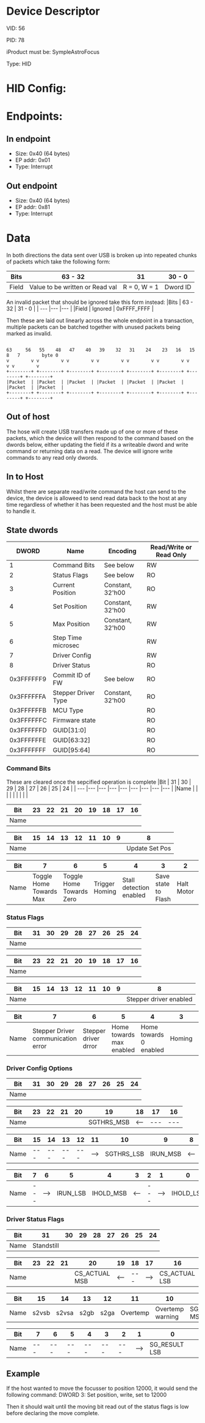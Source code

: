 # Device Descriptor
VID: 56

PID: 78

iProduct must be: SympleAstroFocus

Type: HID

# HID Config:

# Endpoints:

## In endpoint
+ Size: 0x40 (64 bytes)
+ EP addr: 0x01
+ Type: Interrupt 

## Out endpoint
+ Size: 0x40 (64 bytes)
+ EP addr: 0x81
+ Type: Interrupt 


# Data

In both directions the data sent over USB is broken up into repeated chunks of packets which take the following form:

|Bits  | 63 - 32 | 31 | 30 - 0 |
| --- |--- |--- |--- |
|Field | Value to be written or Read val  | R = 0, W = 1 | Dword ID   |

An invalid packet that should be ignored take this form instead:
|Bits  | 63 - 32 | 31 - 0 |
| --- |--- |--- |
|Field | Ignored   | 0xFFFF_FFFF   |


Then these are laid out linearly across the whole endpoint in a transaction, multiple packets can be batched together with unused packets being marked as invalid.

```

63     56   55    48   47    40   39    32   31    24    23   16   15     8   7        byte 0                           
v        v v        v v        v v        v v        v v        v v        v v        v
+--------+ +--------+ +--------+ +--------+ +--------+ +--------+ +--------+ +--------+
|Packet  | |Packet  | |Packet  | |Packet  | |Packet  | |Packet  | |Packet  | |Packet  |
+--------+ +--------+ +--------+ +--------+ +--------+ +--------+ +--------+ +--------+
```

## Out of host
The hose will create USB transfers made up of one or more of these packets, which the device will then respond to the command based on the dwords below, either updating the field if its a writeable dword and write command or returning data on a read. The device will ignore write commands to any read only dwords.

## In to Host
Whilst there are separate read/write command the host can send to the device, the device is alloweed to send read data back to the host at any time regardless of whether it has been requested and the host must be able to handle it.



## State dwords 
| DWORD | Name | Encoding| Read/Write or Read Only |
| ---   |---   |---      |---                      |
|1      | Command Bits      | See below       |RW |
|2      | Status Flags      | See below       | RO |
|3      | Current Position  | Constant, 32'h00| RO |
|4      | Set Position      | Constant, 32'h00| RW |
|5      | Max Position      | Constant, 32'h00| RW |
|6      | Step Time  microsec       |                 |  RW  | 
|7      | Driver Config         |                 | RW |
|8      | Driver Status         |                 | RO |
|0x3FFFFFF9      | Commit ID of FW      | See below       | RO |
|0x3FFFFFFA      | Stepper Driver Type  | Constant, 32'h00| RO |
|0x3FFFFFFB      | MCU Type      | | RO |
|0x3FFFFFFC      | Firmware state      | | RO |
|0x3FFFFFFD      | GUID[31:0]       |                 |  RO  | 
|0x3FFFFFFE      | GUID[63:32]         |                 | RO |
|0x3FFFFFFF      | GUID[95:64]         |                 | RO |



### Command Bits
These are cleared once the sepcified operation is complete
|Bit  | 31 | 30 | 29 | 28 | 27 | 26 | 25 | 24 |
| --- |--- |--- |--- |--- |--- |--- |--- |--- |
|Name |    |    |    |    |    |    |    |    |

|Bit  | 23 | 22 | 21 | 20 | 19 | 18 | 17 | 16 |
| --- |--- |--- |--- |--- |--- |--- |--- |--- |
|Name |    |    |    |    |    |    |    |    |

|Bit  | 15 | 14 | 13 | 12 | 11 | 10 | 9 | 8 |
| --- |--- |--- |--- |--- |--- |--- |--- |--- |
|Name |    |    |    |    |    |    |    | Update Set Pos  |

|Bit  | 7 | 6 | 5 | 4 | 3 | 2 | 1 | 0 |
| --- |--- |--- |--- |--- |--- |--- |--- |--- |
|Name |  Toggle Home Towards Max  |  Toggle Home Towards Zero | Trigger Homing | Stall detection enabled | Save state to Flash | Halt Motor  | Set Zero to current pos   |  Toggle Reverse Step direction |

### Status Flags 
|Bit  | 31 | 30 | 29 | 28 | 27 | 26 | 25 | 24 |
| --- |--- |--- |--- |--- |--- |--- |--- |--- |
|Name |    |    |    |    |    |    |    |    |

|Bit  | 23 | 22 | 21 | 20 | 19 | 18 | 17 | 16 |
| --- |--- |--- |--- |--- |--- |--- |--- |--- |
|Name |    |    |    |    |    |    |    |    |

|Bit  | 15 | 14 | 13 | 12 | 11 | 10 | 9 | 8 |
| --- |--- |--- |--- |--- |--- |--- |--- |--- |
|Name |    |    |    |    |    |    |    | Stepper driver enabled   |

|Bit  | 7 | 6 | 5 | 4 | 3 | 2 | 1 | 0 |
| --- |--- |--- |--- |--- |--- |--- |--- |--- |
|Name | Stepper Driver communication error   |  Stepper driver drror  |  Home towards max enabled  | Home towards 0 enabled   |  Homing   |   Stalled |   Moving |  Reverse step direction |

### Driver Config Options 
|Bit  | 31 | 30 | 29 | 28 | 27 | 26 | 25 | 24 |
| --- |--- |--- |--- |--- |--- |--- |--- |--- |
|Name |    |    |    |    |    |    |    |    |

|Bit  | 23 | 22 | 21 | 20 | 19 | 18 | 17 | 16 |
| --- |--- |--- |--- |--- |--- |--- |--- |--- |
|Name |    |    |    |    |SGTHRS_MSB|<--|---|---|

|Bit  | 15 | 14 | 13 | 12 | 11 | 10 | 9 | 8 |
| --- |--- |--- |--- |--- |--- |--- |--- |--- |
|Name |---|---|---|---|-->|SGTHRS_LSB|  IRUN_MSB  |<--|

|Bit  | 7 | 6 | 5 | 4 | 3 | 2 | 1 | 0 |
| --- |--- |--- |--- |--- |--- |--- |--- |--- |
|Name|---|-->|IRUN_LSB|IHOLD_MSB|<--|---|-->| IHOLD_LSB |

### Driver Status Flags 
|Bit  | 31 | 30 | 29 | 28 | 27 | 26 | 25 | 24 |
| --- |--- |--- |--- |--- |--- |--- |--- |--- |
|Name | Standstill   |    |    |    |    |    |    |    |

|Bit  | 23 | 22 | 21 | 20 | 19 | 18 | 17 | 16 |
| --- |--- |--- |--- |--- |--- |--- |--- |--- |
|Name |    |    |    | CS_ACTUAL MSB  |  <--  |  ---  |  -->  | CS_ACTUAL LSB   |

|Bit  | 15 | 14 | 13 | 12 | 11 | 10 | 9 | 8 |
| --- |--- |--- |--- |--- |--- |--- |--- |--- |
|Name | s2vsb   |  s2vsa  | s2gb | s2ga   |  Overtemp  | Overtemp warning   |  SG_RESULT MSB  | <--|

|Bit  | 7 | 6 | 5 | 4 | 3 | 2 | 1 | 0 |
| --- |--- |--- |--- |--- |--- |--- |--- |--- |
|Name|---|---|---|---|---|---| --> |   SG_RESULT LSB |



## Example
If the host wanted to move the focusser to position 12000, it would send the following command:
DWORD 3: Set position, write, set to 12000

Then it should wait until the moving bit read out of the status flags is low before declaring the move complete.
